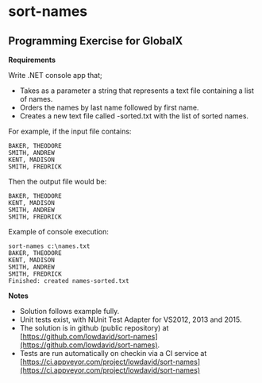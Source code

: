 # sort-names

## Programming Exercise for GlobalX ##

**Requirements**

Write .NET console app that;

- Takes as a parameter a string that represents a text file containing a list of names.
- Orders the names by last name followed by first name.
- Creates a new text file called <input-file-name>-sorted.txt with the list of sorted names.

For example, if the input file contains:

    BAKER, THEODORE
    SMITH, ANDREW
    KENT, MADISON
    SMITH, FREDRICK

Then the output file would be:

    BAKER, THEODORE
    KENT, MADISON
    SMITH, ANDREW
    SMITH, FREDRICK

Example of console execution:

    sort-names c:\names.txt
    BAKER, THEODORE
    KENT, MADISON
    SMITH, ANDREW
    SMITH, FREDRICK
    Finished: created names-sorted.txt

**Notes**

- Solution follows example fully.
- Unit tests exist, with NUnit Test Adapter for VS2012, 2013 and 2015.
- The solution is in github (public repository) at [https://github.com/lowdavid/sort-names](https://github.com/lowdavid/sort-names).
- Tests are run automatically on checkin via a CI service at [https://ci.appveyor.com/project/lowdavid/sort-names](https://ci.appveyor.com/project/lowdavid/sort-names)